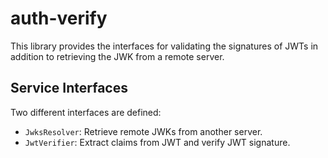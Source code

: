 auth-verify
===========

This library provides the interfaces for validating the signatures of JWTs in addition to retrieving the JWK from a remote server.

Service Interfaces
------------------

Two different interfaces are defined:

 - `JwksResolver`: Retrieve remote JWKs from another server.
 - `JwtVerifier`: Extract claims from JWT and verify JWT signature.
